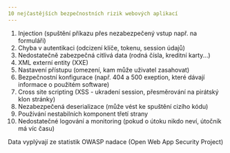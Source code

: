 ```yaml
---
10 nejčastějších bezpečnostních rizik webových aplikací
---
```


1. Injection (spuštění příkazu přes nezabezpečený vstup např. na formuláři)
2. Chyba v autentikaci (odcizení klíče, tokenu, session údajů)
3. Nedostatečně zabezpečná citlivá data (rodná čísla, kreditní karty...)
4. XML externí entity (XXE)
5. Nastavení přístupu (omezení, kam může uživatel zasahovat)
6. Bezpečnostní konfigurace (např. 404 a 500 exeption, které dávají informace o použitém software)
7. Cross site scripting (XSS - ukradení session, přesměrování na pirátský klon stránky)
8. Nezabezpečená deserializace (může vést ke spuštění cizího kódu)
9. Používání nestabilních komponent třetí strany
10. Nedostatečné logování a monitoring (pokud o útoku nikdo neví, útočník má víc času)

Data vyplývají ze statistik OWASP nadace (Open Web App Security Project)